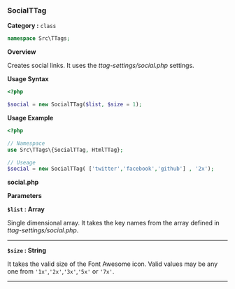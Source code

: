 <h3 class="display-4 mb-5">SocialTTag</h3>


**Category :** `class`

```php
namespace Src\TTags;
```


**Overview**

Creates social links. It uses the *ttag-settings/social.php* settings.
	
**Usage Syntax**

```php
<?php

$social = new SocialTTag($list, $size = 1);

```

**Usage Example**

```php
<?php

// Namespace
use Src\TTags\{SocialTTag, HtmlTTag};

// Useage
$social = new SocialTTag( ['twitter','facebook','github'] , '2x');


```
<p class = "ttag-code-caption text-muted"><b>social.php</b></p>


**Parameters**

**`$list` : Array**

Single dimensional array. It takes the key names from the array defined in *ttag-settings/social.php*. 

---

**`$size` : String**

It takes the valid size of the Font Awesome icon. Valid values may be any one from `'1x'`,`'2x'`,`'3x'`,`'5x'` or `'7x'`.

---
